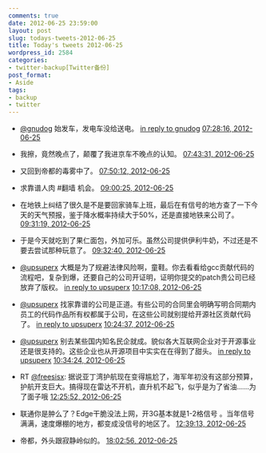 ```yaml
---
comments: true
date: 2012-06-25 23:59:00
layout: post
slug: todays-tweets-2012-06-25
title: Today's tweets 2012-06-25
wordpress_id: 2584
categories:
- twitter-backup[Twitter备份]
post_format:
- Aside
tags:
- backup
- twitter
---
```





  * [@gnudog](http://twitter.com/gnudog) 始发车，发电车没给送电。 [in reply to gnudog](http://twitter.com/gnudog/statuses/216895618277318656) [07:28:16, 2012-06-25](http://twitter.com/gfrog/statuses/217036448635949056)





  * 我擦，竟然晚点了，颠覆了我进京车不晚点的认知。 [07:43:31, 2012-06-25](http://twitter.com/gfrog/statuses/217040288420610048)





  * 又回到帝都的毒雾中了。 [07:50:12, 2012-06-25](http://twitter.com/gfrog/statuses/217041968520372224)





  * 求靠谱人肉 #翻墙 机会。 [09:00:25, 2012-06-25](http://twitter.com/gfrog/statuses/217059641325142016)





  * 在地铁上纠结了很久是不是要回家骑车上班，最后在有信号的地方查了一下今天的天气预报，鉴于降水概率持续大于50%，还是直接地铁来公司了。 [09:31:19, 2012-06-25](http://twitter.com/gfrog/statuses/217067416721702913)





  * 于是今天就吃到了果仁面包，外加可乐。虽然公司提供伊利牛奶，不过还是不要去尝试那种玩意了。 [09:32:40, 2012-06-25](http://twitter.com/gfrog/statuses/217067755692761088)





  * [@upsuperx](http://twitter.com/upsuperx) 大概是为了规避法律风险啊，童鞋。你去看看给gcc贡献代码的流程吧，复杂到爆，还要自己的公司开证明，证明你提交的patch贵公司已经放弃了版权。 [in reply to upsuperx](http://twitter.com/upsuperx/statuses/217071660132610048) [10:17:08, 2012-06-25](http://twitter.com/gfrog/statuses/217078946427191297)





  * [@upsuperx](http://twitter.com/upsuperx) 找家靠谱的公司是正道。有些公司的合同里会明确写明合同期内员工的代码作品所有权都属于公司，在这些公司就别提给开源社区贡献代码了。 [in reply to upsuperx](http://twitter.com/upsuperx/statuses/217079275273203712) [10:24:37, 2012-06-25](http://twitter.com/gfrog/statuses/217080830676312066)





  * [@upsuperx](http://twitter.com/upsuperx) 别去某些国内知名民企就成。貌似各大互联网企业对于开源事业还是很支持的。这些企业也从开源项目中实实在在得到了甜头。 [in reply to upsuperx](http://twitter.com/upsuperx/statuses/217081776747712512) [10:34:24, 2012-06-25](http://twitter.com/gfrog/statuses/217083292556591104)





  * RT [@freesisx](http://twitter.com/freesisx): 据说亚丁湾护航现在变得尴尬了，海军年初没有这部分预算，护航开支巨大。搞得现在雷达不开机，直升机不起飞，似乎是为了省油……为了面子哦 [12:25:52, 2012-06-25](http://twitter.com/gfrog/statuses/217111344502161411)





  * 联通你是肿么了？Edge干脆没法上网，开3G基本就是1-2格信号 。当年信号满满，速度爆棚的地方，都变成没信号的地区了。 [12:39:13, 2012-06-25](http://twitter.com/gfrog/statuses/217114701765681152)





  * 帝都，外头跟寂静岭似的。 [18:02:56, 2012-06-25](http://twitter.com/gfrog/statuses/217196168667607040)




